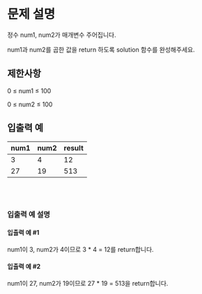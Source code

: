 <h1>문제 설명</h1>

정수 num1, num2가 매개변수 주어집니다. 

num1과 num2를 곱한 값을 return 하도록 solution 함수를 완성해주세요.

<h2>제한사항</h2>

0 ≤ num1 ≤ 100

0 ≤ num2 ≤ 100

<h2>입출력 예</h2>

|num1|num2|result|
|-----|-----|-----|
|3|4|12|
|27|19|513|

</br></br>
### 입출력 예 설명

#### 입출력 예 #1

num1이 3, num2가 4이므로 3 * 4 = 12를 return합니다.


#### 입출력 예 #2

num1이 27, num2가 19이므로 27 * 19 = 513을 return합니다.
